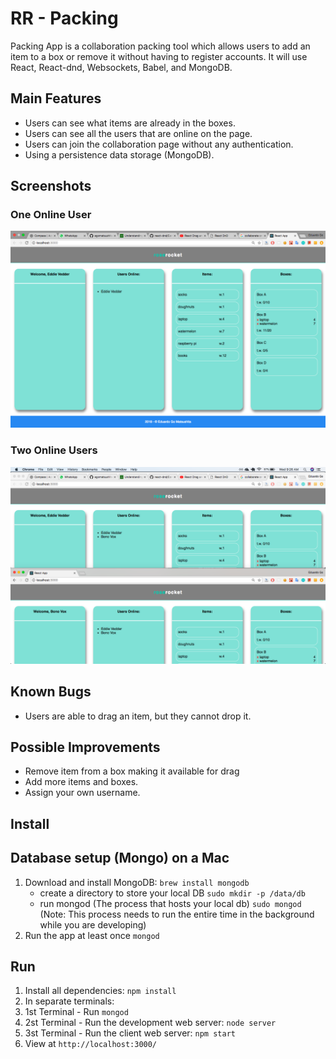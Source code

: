 # RR - Packing

Packing App is a collaboration packing tool which allows users to add an item to a box or remove it without having to register accounts. It will use React, React-dnd, Websockets, Babel, and MongoDB.

## Main Features

- Users can see what items are already in the boxes.
- Users can see all the users that are online on the page.
- Users can join the collaboration page without any authentication.
- Using a persistence data storage (MongoDB).

## Screenshots

### One Online User
![One-Online-User](https://github.com/egomatsushita/RR-Packing/blob/master/docs/one-ol-user.png?raw=true)

### Two Online Users
![Two-Online-User](https://github.com/egomatsushita/RR-Packing/blob/master/docs/two-ol-users.png?raw=true)

## Known Bugs

- Users are able to drag an item, but they cannot drop it.

## Possible Improvements

- Remove item from a box making it available for drag
- Add more items and boxes.
- Assign your own username.

## Install

## Database setup (Mongo) on a Mac
1. Download and install MongoDB: `brew install mongodb`
    - create a directory to store your local DB `sudo mkdir -p /data/db`
    - run mongod (The process that hosts your local db) `sudo mongod` (Note: This process needs to run the entire time in the background while you are developing)
2. Run the app at least once `mongod`

## Run
1. Install all dependencies: `npm install`
2. In separate terminals:
3. 1st Terminal - Run `mongod`
4. 2st Terminal - Run the development web server: `node server`
5. 3st Terminal - Run the client web server: `npm start`
6. View at `http://localhost:3000/`